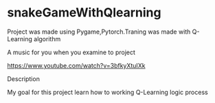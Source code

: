 # snakeGameWithQlearning

Project was made using Pygame,Pytorch.Traning was made with Q-Learning algorithm

A music for you when you examine to project

https://www.youtube.com/watch?v=3bfkyXtuIXk

Description

My goal for this project learn how to working Q-Learning logic process
